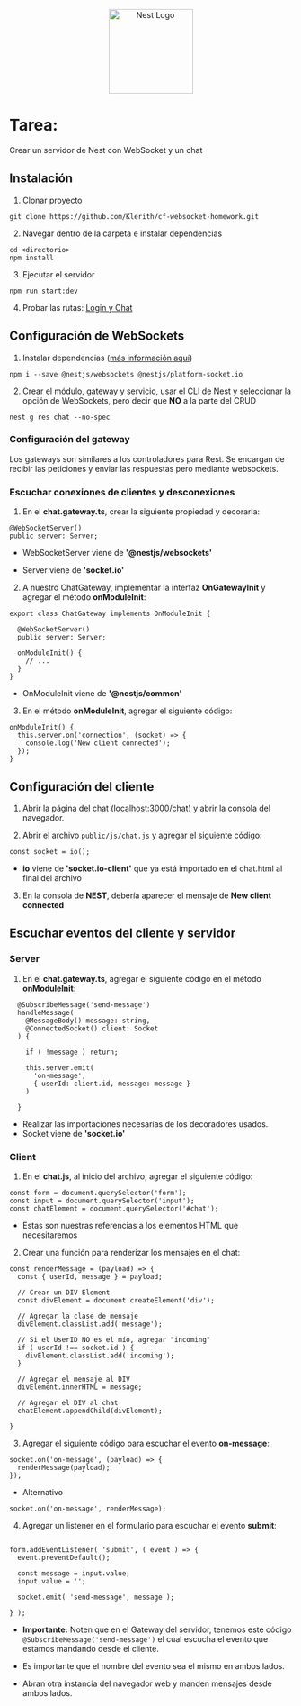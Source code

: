 <p align="center">
  <a href="http://nestjs.com/" target="blank"><img src="https://nestjs.com/img/logo-small.svg" width="150" alt="Nest Logo" /></a>
</p>

# Tarea: 
Crear un servidor de Nest con WebSocket y un chat


## Instalación
1. Clonar proyecto 
```
git clone https://github.com/Klerith/cf-websocket-homework.git
```

2. Navegar dentro de la carpeta e instalar dependencias
```
cd <directorio>
npm install
```

3. Ejecutar el servidor
```
npm run start:dev
```

4. Probar las rutas:
[Login y Chat](http://localhost:3000)


## Configuración de WebSockets

1. Instalar dependencias ([más información aquí](https://docs.nestjs.com/websockets/gateways))
```
npm i --save @nestjs/websockets @nestjs/platform-socket.io
```

2. Crear el módulo, gateway y servicio, usar el CLI de Nest y seleccionar la opción de WebSockets, pero decir que **NO** a la parte del CRUD
```
nest g res chat --no-spec
```


### Configuración del gateway 
Los gateways son similares a los controladores para Rest. Se encargan de recibir las peticiones y enviar las respuestas pero mediante websockets.


### Escuchar conexiones de clientes y desconexiones

1. En el **chat.gateway.ts**, crear la siguiente propiedad y decorarla:
```
@WebSocketServer()
public server: Server;
```

* WebSocketServer viene de **'@nestjs/websockets'**

* Server viene de **'socket.io'**


2. A nuestro ChatGateway, implementar la interfaz **OnGatewayInit** y agregar el método **onModuleInit**:
   
```
export class ChatGateway implements OnModuleInit {

  @WebSocketServer()
  public server: Server;

  onModuleInit() {
    // ...
  }
}
```
* OnModuleInit viene de **'@nestjs/common'**


3. En el método **onModuleInit**, agregar el siguiente código:
```
onModuleInit() {
  this.server.on('connection', (socket) => {
    console.log('New client connected');
  });
}
```

## Configuración del cliente

1. Abrir la página del [chat (localhost:3000/chat)](http://localhost:3000/chat.html) y abrir la consola del navegador.

2. Abrir el archivo ```public/js/chat.js``` y agregar el siguiente código:
```
const socket = io();
```
* **io** viene de **'socket.io-client'** que ya está importado en el chat.html al final del archivo


3. En la consola de **NEST**, debería aparecer el mensaje de **New client connected**



## Escuchar eventos del cliente y servidor

### Server
1. En el **chat.gateway.ts**, agregar el siguiente código en el método **onModuleInit**:
```
  @SubscribeMessage('send-message')
  handleMessage( 
    @MessageBody() message: string,
    @ConnectedSocket() client: Socket
  ) {
    
    if ( !message ) return;

    this.server.emit(
      'on-message', 
      { userId: client.id, message: message }
    )

  }
```
* Realizar las importaciones necesarias de los decoradores usados.
* Socket viene de **'socket.io'**


### Client

1. En el **chat.js**, al inicio del archivo, agregar el siguiente código:
```
const form = document.querySelector('form');
const input = document.querySelector('input');
const chatElement = document.querySelector('#chat');
```
* Estas son nuestras referencias a los elementos HTML que necesitaremos


2. Crear una función para renderizar los mensajes en el chat:
```
const renderMessage = (payload) => {
  const { userId, message } = payload;

  // Crear un DIV Element
  const divElement = document.createElement('div');

  // Agregar la clase de mensaje
  divElement.classList.add('message');

  // Si el UserID NO es el mío, agregar "incoming"
  if ( userId !== socket.id ) {
    divElement.classList.add('incoming');
  }

  // Agregar el mensaje al DIV
  divElement.innerHTML = message;

  // Agregar el DIV al chat
  chatElement.appendChild(divElement);

}
```


3. Agregar el siguiente código para escuchar el evento **on-message**:
```
socket.on('on-message', (payload) => {
  renderMessage(payload);
});
```
* Alternativo
```
socket.on('on-message', renderMessage);
```

4. Agregar un listener en el formulario para escuchar el evento **submit**:
```

form.addEventListener( 'submit', ( event ) => {
  event.preventDefault();

  const message = input.value;
  input.value = '';

  socket.emit( 'send-message', message );

} );

```

* **Importante:**  Noten que en el Gateway del servidor, tenemos este código ```@SubscribeMessage('send-message')``` el cual escucha el evento que estamos mandando desde el cliente. 
  
* Es importante que el nombre del evento sea el mismo en ambos lados.

* Abran otra instancia del navegador web y manden mensajes desde ambos lados.